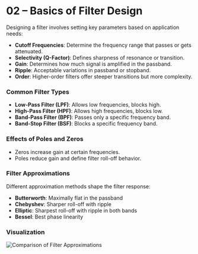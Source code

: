 # 02 – Basics of Filter Design

Designing a filter involves setting key parameters based on application needs:

- **Cutoff Frequencies**: Determine the frequency range that passes or gets attenuated.
- **Selectivity (Q-Factor)**: Defines sharpness of resonance or transition.
- **Gain**: Determines how much signal is amplified in the passband.
- **Ripple**: Acceptable variations in passband or stopband.
- **Order**: Higher-order filters offer steeper transitions but more complexity.

### Common Filter Types

- **Low-Pass Filter (LPF)**: Allows low frequencies, blocks high.
- **High-Pass Filter (HPF)**: Allows high frequencies, blocks low.
- **Band-Pass Filter (BPF)**: Passes only a specific frequency band.
- **Band-Stop Filter (BSF)**: Blocks a specific frequency band.

### Effects of Poles and Zeros

- Zeros increase gain at certain frequencies.
- Poles reduce gain and define filter roll-off behavior.

### Filter Approximations

Different approximation methods shape the filter response:
- **Butterworth**: Maximally flat in the passband
- **Chebyshev**: Sharper roll-off with ripple
- **Elliptic**: Sharpest roll-off with ripple in both bands
- **Bessel**: Best phase linearity

### Visualization

![Comparison of Filter Approximations](../images/filter_types.png)
